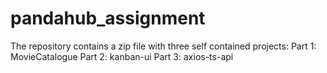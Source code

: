 # pandahub_assignment
The repository contains a zip file with three self contained projects:
Part 1: MovieCatalogue
Part 2: kanban-ui
Part 3: axios-ts-api
